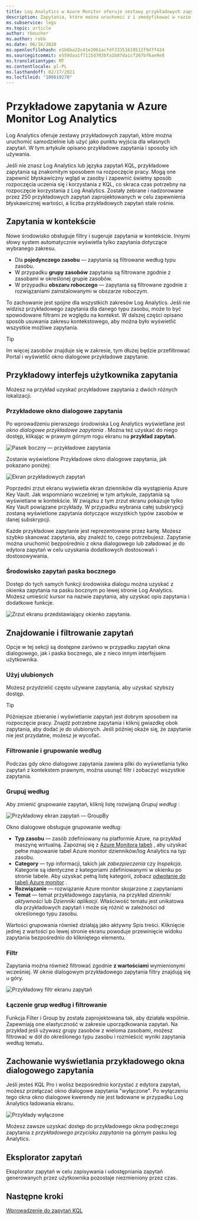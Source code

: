 ```yaml
---
title: Log Analytics w Azure Monitor oferuje zestawy przykładowych zapytań, które można uruchomić samodzielnie lub użyć jako punktu wyjścia dla własnych zapytań.
description: Zapytania, które można uruchomić z i zmodyfikować w razie potrzeby
ms.subservice: logs
ms.topic: article
author: rboucher
ms.author: robb
ms.date: 06/16/2020
ms.openlocfilehash: e1b6ba22c41e2061acfdf33351619512f9d7f424
ms.sourcegitcommit: e559daa1f7115d703bfa1b87da1cf267bf6ae9e8
ms.translationtype: MT
ms.contentlocale: pl-PL
ms.lasthandoff: 02/17/2021
ms.locfileid: "100619270"
---
```

# <a name="example-queries-in-azure-monitor-log-analytics"></a>Przykładowe zapytania w Azure Monitor Log Analytics
Log Analytics oferuje zestawy przykładowych zapytań, które można uruchomić samodzielnie lub użyć jako punktu wyjścia dla własnych zapytań. W tym artykule opisano przykładowe zapytania i sposoby ich używania.

Jeśli nie znasz Log Analytics lub języka zapytań KQL, przykładowe zapytania są znakomitym sposobem na rozpoczęcie pracy. Mogą one zapewnić błyskawiczny wgląd w zasoby i zapewnić świetny sposób rozpoczęcia uczenia się i korzystania z KQL, co skraca czas potrzebny na rozpoczęcie korzystania z Log Analytics. Zostały zebrane i nadzorowane przez 250 przykładowych zapytań zaprojektowanych w celu zapewnienia błyskawicznej wartości, a liczba przykładowych zapytań stale rośnie.

## <a name="in-context-queries"></a>Zapytania w kontekście

Nowe środowisko obsługuje filtry i sugeruje zapytania w kontekście. Innymi słowy system automatycznie wyświetla tylko zapytania dotyczące wybranego zakresu.

- Dla **pojedynczego zasobu** — zapytania są filtrowane według typu zasobu.
- W przypadku **grupy zasobów** zapytania są filtrowane zgodnie z zasobami w określonej grupie zasobów.
- W przypadku **obszaru roboczego** — zapytania są filtrowane zgodnie z rozwiązaniami zainstalowanymi w obszarze roboczym.

To zachowanie jest spójne dla wszystkich zakresów Log Analytics. Jeśli nie widzisz przykładowego zapytania dla danego typu zasobu, może to być spowodowane filtrami ze względu na kontekst. W dalszej części opisano sposób usuwania zakresu kontekstowego, aby można było wyświetlić wszystkie możliwe zapytania.

> [!TIP]
> Im więcej zasobów znajduje się w zakresie, tym dłużej będzie przefiltrować Portal i wyświetlić okno dialogowe przykładowe zapytanie.

## <a name="example-query-user-interface"></a>Przykładowy interfejs użytkownika zapytania

Możesz na przykład uzyskać przykładowe zapytania z dwóch różnych lokalizacji.

### <a name="example-query-dialog"></a>Przykładowe okno dialogowe zapytania

Po wprowadzeniu pierwszego środowiska Log Analytics wyświetlane jest *okno dialogowe przykładowe zapytania* .  Można też uzyskać do niego dostęp, klikając w prawym górnym rogu ekranu na **przykład zapytań**.

![Pasek boczny — przykładowe zapytania](media/example-queries/sidebar-2.png)

Zostanie wyświetlone Przykładowe okno dialogowe zapytania, jak pokazano poniżej:  

![Ekran przykładowych zapytań](media/example-queries/example-query-start.png)

Poprzedni zrzut ekranu wyświetla ekran dzienników dla wystąpienia Azure Key Vault. Jak wspomniano wcześniej w tym artykule, zapytania są wyświetlane w kontekście.  W związku z tym zrzut ekranu pokazuje tylko Key Vault powiązane przykłady. W przypadku wybrania całej subskrypcji zostaną wyświetlone zapytania dotyczące wszystkich typów zasobów w danej subskrypcji.  

Każde przykładowe zapytanie jest reprezentowane przez kartę. Możesz szybko skanować zapytania, aby znaleźć to, czego potrzebujesz. Zapytanie można uruchomić bezpośrednio z okna dialogowego lub załadować je do edytora zapytań w celu uzyskania dodatkowych dostosowań i dostosowywania.

### <a name="sidebar-query-experience"></a>Środowisko zapytań paska bocznego

Dostęp do tych samych funkcji środowiska dialogu można uzyskać z okienka zapytania na pasku bocznym po lewej stronie Log Analytics. Możesz umieścić kursor na nazwie zapytania, aby uzyskać opis zapytania i dodatkowe funkcje.

![Zrzut ekranu przedstawiający okienko zapytania.](media/example-queries/sidebar-3.png)

## <a name="finding-and-filtering-queries"></a>Znajdowanie i filtrowanie zapytań

Opcje w tej sekcji są dostępne zarówno w przypadku zapytań okna dialogowego, jak i paska bocznego, ale z nieco innym interfejsem użytkownika.  

### <a name="use-favorites"></a>Użyj ulubionych

Możesz przydzielić często używane zapytania, aby uzyskać szybszy dostęp.

> [!TIP]
> Późniejsze zbieranie i wyświetlanie zapytań jest dobrym sposobem na rozpoczęcie pracy. Znajdź potrzebne zapytania i kliknij gwiazdkę obok zapytania, aby dodać je do ulubionych. Jeśli później okaże się, że zapytanie nie jest przydatne, możesz je wycofać.  

### <a name="filtering-and-group-by"></a>Filtrowanie i grupowanie według

Podczas gdy okno dialogowe zapytania zawiera pliki do wyświetlania tylko zapytań z kontekstem prawnym, można usunąć filtr i zobaczyć wszystkie zapytania.

### <a name="group-by"></a>Grupuj według

Aby zmienić grupowanie zapytań, kliknij listę rozwijaną *Grupuj według* :

![Przykładowy ekran zapytań — GroupBy](media/example-queries/example-query-groupby.png)

Okno dialogowe obsługuje grupowanie według:

- **Typ zasobu** — zasób zdefiniowany na platformie Azure, na przykład maszynę wirtualną. Zapoznaj się z [Azure Monitorą tabeli](/azure/azure-monitor/reference/tables/tables-resourcetype) , aby uzyskać pełne mapowanie tabel Azure monitor dzienników/log Analytics na typ zasobu.  
- **Category** — typ informacji, takich jak *zabezpieczenia* czy *Inspekcja*. Kategorie są identyczne z kategoriami zdefiniowanymi w okienku po stronie tabele. Aby uzyskać pełną listę kategorii, zobacz [odwołanie do tabeli Azure monitor](/azure/azure-monitor/reference/tables/tables-category) .  
- **Rozwiązanie** — rozwiązanie Azure monitor skojarzone z zapytaniami
- **Temat** — temat przykładowego zapytania, na przykład *dzienniki aktywności* lub *Dzienniki aplikacji*. Właściwość tematu jest unikatowa dla przykładowych zapytań i może się różnić w zależności od określonego typu zasobu.

Wartości grupowania również działają jako aktywny Spis treści. Kliknięcie jednej z wartości po lewej stronie ekranu powoduje przewinięcie widoku zapytania bezpośrednio do klikniętego elementu.

### <a name="filter"></a>Filtr

Zapytania można również filtrować zgodnie **z wartościami** wymienionymi wcześniej. W oknie dialogowym przykładowego zapytania filtry znajdują się u góry.

![Przykładowy filtr ekranu zapytań](media/example-queries/example-query-filter.png)

### <a name="combining-group-by-and-filter"></a>Łączenie grup według i filtrowanie

Funkcja Filter i Group by została zaprojektowana tak, aby działała wspólnie. Zapewniają one elastyczność w zakresie uporządkowania zapytań. Na przykład jeśli używasz grupy zasobów z wieloma zasobami, możesz filtrować w dół do określonego typu zasobu i rozmieścić wyniki zapytania według tematu.

## <a name="sample-query-dialog-appearance-behavior"></a>Zachowanie wyświetlania przykładowego okna dialogowego zapytania

Jeśli jesteś KQL Pro i wolisz bezpośrednio korzystać z edytora zapytań, możesz przełączać okno dialogowe zapytania "wyłączone". Po wyłączeniu tego okna okno dialogowe kwerendy nie jest ładowane w przypadku Log Analytics ładowania ekranu.

![Przykłady wyłączone](media/example-queries/examples-on-off.png)

Możesz zawsze uzyskać dostęp do przykładowego okna podręcznego zapytania z *przykładowego przycisku zapytania* na górnym pasku log Analytics.

## <a name="query-explorer"></a>Eksplorator zapytań

Eksplorator zapytań w celu zapisywania i udostępniania zapytań generowanych przez użytkownika pozostaje niezmieniony przez czas.

## <a name="next-steps"></a>Następne kroki

[Wprowadzenie do zapytań KQL](../log-query/get-started-queries.md)

